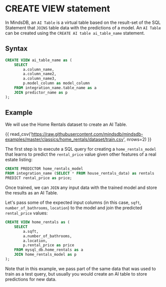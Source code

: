 # CREATE VIEW statement

In MindsDB, an `AI Table` is a virtual table based on the result-set of the SQL Statement that `JOINS` table data with the predictions of a model. An `AI Table` can be created using the `CREATE AI table ai_table_name` statement.


## Syntax
```sql
CREATE VIEW ai_table_name as (
    SELECT
        a.column_name,
        a.column_name2,
        a.column_name3,
        p.model_column as model_column
    FROM integration_name.table_name as a
    JOIN predictor_name as p
);
```


## Example

We will use the Home Rentals dataset to create an AI Table.

{{ read_csv('https://raw.githubusercontent.com/mindsdb/mindsdb-examples/master/classics/home_rentals/dataset/train.csv', nrows=2) }}

The first step is to execute a SQL query for creating a `home_rentals_model` that learns to predict the `rental_price` value given other features of a real estate listing:

```sql
CREATE PREDICTOR home_rentals_model
FROM integration_name (SELECT * FROM house_rentals_data) as rentals
PREDICT rental_price as price;
```

Once trained, we can `JOIN` any input data with the trained model and store the results as an AI Table. 

Let's pass some of the expected input columns (in this case, `sqft`, `number_of_bathrooms`, `location`) to the model and join the predicted `rental_price` values:

```sql
CREATE VIEW home_rentals as (
    SELECT
        a.sqft,
        a.number_of_bathrooms,
        a.location,
        p.rental_price as price
    FROM mysql_db.home_rentals as a
    JOIN home_rentals_model as p 
);
```

Note that in this example, we pass part of the same data that was used to train as a test query, but usually you would create an AI table to store predictions for new data. 